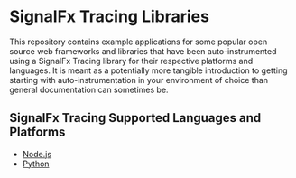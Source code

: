 # SignalFx Tracing Libraries

This repository contains example applications for some popular open source web
frameworks and libraries that have been auto-instrumented using a SignalFx Tracing
library for their respective platforms and languages.  It is meant as a potentially
more tangible introduction to getting starting with auto-instrumentation in your 
environment of choice than general documentation can sometimes be.

## SignalFx Tracing Supported Languages and Platforms

- [Node.js](./signalfx-nodejs-tracing)
- [Python](./signalfx-python-tracing)

